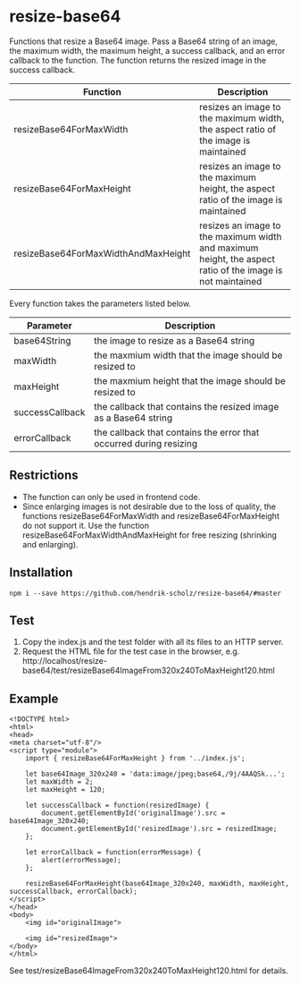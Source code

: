 # resize-base64

Functions that resize a Base64 image. Pass a Base64 string of an image, the maximum width, the maximum height, a success callback, and an error callback to the function. The function returns the resized image in the success callback.

| Function | Description |
| ------ | ----------- |
| resizeBase64ForMaxWidth | resizes an image to the maximum width, the aspect ratio of the image is maintained |
| resizeBase64ForMaxHeight | resizes an image to the maximum height, the aspect ratio of the image is maintained |
| resizeBase64ForMaxWidthAndMaxHeight | resizes an image to the maximum width and maximum height, the aspect ratio of the image is not maintained |

Every function takes the parameters listed below.

| Parameter | Description |
| ------ | ----------- |
| base64String | the image to resize as a Base64 string |
| maxWidth | the maxmium width that the image should be resized to |
| maxHeight | the maxmium height that the image should be resized to |
| successCallback | the callback that contains the resized image as a Base64 string |
| errorCallback | the callback that contains the error that occurred during resizing |

## Restrictions

* The function can only be used in frontend code.
* Since enlarging images is not desirable due to the loss of quality, the functions resizeBase64ForMaxWidth and resizeBase64ForMaxHeight do not support it. Use the function resizeBase64ForMaxWidthAndMaxHeight for free resizing (shrinking and enlarging).

## Installation

```
npm i --save https://github.com/hendrik-scholz/resize-base64/#master
```

## Test

1. Copy the index.js and the test folder with all its files to an HTTP server.
2. Request the HTML file for the test case in the browser, e.g. http://localhost/resize-base64/test/resizeBase64ImageFrom320x240ToMaxHeight120.html

## Example

```
<!DOCTYPE html>
<html>
<head>
<meta charset="utf-8"/>
<script type="module">
	import { resizeBase64ForMaxHeight } from '../index.js';
	
	let base64Image_320x240 = 'data:image/jpeg;base64,/9j/4AAQSk...';
	let maxWidth = 2;
	let maxHeight = 120;
	
	let successCallback = function(resizedImage) {
		document.getElementById('originalImage').src = base64Image_320x240;
		document.getElementById('resizedImage').src = resizedImage;
	};
	
	let errorCallback = function(errorMessage) {
		alert(errorMessage);
	};
	
	resizeBase64ForMaxHeight(base64Image_320x240, maxWidth, maxHeight, successCallback, errorCallback);
</script>
</head>
<body>
	<img id="originalImage">

	<img id="resizedImage">
</body>
</html>
```

See test/resizeBase64ImageFrom320x240ToMaxHeight120.html for details.